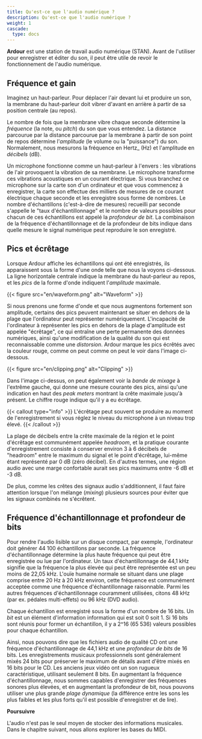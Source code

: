 ```yaml
---
title: Qu'est-ce que l'audio numérique ?
description: Qu'est-ce que l'audio numérique ?
weight: 1
cascade:
  type: docs
---
```


**Ardour** est une station de travail audio numérique (STAN). Avant de l'utiliser pour enregistrer et éditer du son, il peut être utile de revoir le fonctionnement de l'audio numérique.

## Fréquence et gain

Imaginez un haut-parleur. Pour déplacer l'air devant lui et produire un son, la membrane du haut-parleur doit vibrer d'avant en arrière à partir de sa position centrale (au repos).

Le nombre de fois que la membrane vibre chaque seconde détermine la _fréquence_ (la note, ou _pitch_) du son que vous entendez. La distance parcourue par la distance parcourue par la membrane à partir de son point de repos détermine l'_amplitude_ (le volume ou la "puissance") du son. Normalement, nous mesurons la fréquence en Hertz_ (Hz) et l'amplitude en _décibels_ (dB).

Un microphone fonctionne comme un haut-parleur à l'envers : les vibrations de l'air provoquent la vibration de sa membrane. Le microphone transforme ces vibrations acoustiques en un courant électrique. Si vous branchez ce microphone sur la carte son d'un ordinateur et que vous commencez à enregistrer, la carte son effectue des milliers de mesures de ce courant électrique chaque seconde et les enregistre sous forme de nombres. Le nombre d'échantillons (c'est-à-dire de mesures) recueilli par seconde s'appelle le "taux d'échantillonnage" et le nombre de valeurs possibles pour chacun de ces échantillons est appelé la _profondeur de bit_. La combinaison de la fréquence d'échantillonnage et de la profondeur de bits indique dans quelle mesure le signal numérique peut reproduire le son enregistré.

## Pics et écrêtage

Lorsque Ardour affiche les échantillons qui ont été enregistrés, ils apparaissent sous la forme d'une onde telle que nous la voyons ci-dessous. La ligne horizontale centrale indique la membrane du haut-parleur au repos, et les _pics_ de la forme d'onde indiquent l'_amplitude_ maximale.

{{< figure src="en/waveform.png" alt="Waveform" >}}

Si nous prenons une forme d'onde et que nous augmentons fortement son amplitude, certains des pics peuvent maintenant se situer en dehors de la plage que l'ordinateur peut représenter numériquement. L'incapacité de l'ordinateur à représenter les pics en dehors de la plage d'amplitude est appelée "écrêtage", ce qui entraîne une perte permanente des données numériques, ainsi qu'une modification de la qualité du son qui est reconnaissable comme une _distorsion_. Ardour marque les pics écrêtés avec la couleur rouge, comme on peut comme on peut le voir dans l'image ci-dessous.

{{< figure src="en/clipping.png" alt="Clipping" >}}

Dans l'image ci-dessus, on peut également voir la _bande de mixage_ à l'extrême gauche, qui donne une mesure courante des pics, ainsi qu'une indication en haut des _peak meters_ montrant la crête maximale jusqu'à présent. Le chiffre rouge indique qu'il y a eu écrêtage.

{{< callout type="info" >}}
L'écrêtage peut souvent se produire au moment de l'enregistrement si vous réglez le niveau du microphone à un niveau trop élevé.
{{< /callout >}}

La plage de décibels entre la crête maximale de la région et le point d'écrêtage est communément appelée _headroom_, et la pratique courante d'enregistrement consiste à conserver environ 3 à 6 décibels de "headroom" entre le maximum du signal et le point d'écrêtage, lui-même étant représenté par 0 dB (zéro décibel). En d'autres termes, une région audio avec une marge confortable aurait ses pics maximums entre -6 dB et -3 dB.

De plus, comme les crêtes des signaux audio s'additionnent, il faut faire attention lorsque l'on mélange (_mixing_) plusieurs sources pour éviter que les signaux combinés ne s'écrêtent.

## Fréquence d'échantillonnage et profondeur de bits

Pour rendre l'audio lisible sur un disque compact, par exemple, l'ordinateur doit générer 44 100 échantillons par seconde. La fréquence d'échantillonnage détermine la plus haute fréquence qui peut être enregistrée ou lue par l'ordinateur. Un taux d'échantillonnage de 44,1 kHz signifie que la fréquence la plus élevée qui peut être représentée est
un peu moins de 22,05 kHz. L'ouïe humaine normale se situant dans une plage comprise entre 20 Hz à 20 kHz environ, cette fréquence est communément acceptée comme une fréquence d'échantillonnage raisonnable. Parmi les autres fréquences d'échantillonnage couramment utilisées, citons 48 kHz (par ex. pédales multi-effets) ou 96 kHz (DVD audio).

Chaque échantillon est enregistré sous la forme d'un nombre de 16 bits. Un _bit_ est un élément d'information information qui est soit 0 soit 1. Si 16 bits sont réunis pour former un échantillon, il y a 2^16 (65 536) valeurs possibles pour chaque échantillon.

Ainsi, nous pouvons dire que les fichiers audio de qualité CD ont une fréquence d'échantillonnage de 44,1 kHz et une _profondeur de bits_ de 16 bits. Les enregistrements musicaux professionnels sont généralement mixés 24 bits pour préserver le maximum de détails avant d'être mixés en 16 bits pour le CD. Les anciens jeux vidéo ont un son rugueux caractéristique, utilisant seulement 8 bits. En augmentant la fréquence d'échantillonnage, nous sommes capables d'enregistrer des fréquences sonores plus élevées, et en augmentant la profondeur de bit, nous pouvons utiliser une plus grande _plage dynamique_ (la différence entre les sons les plus faibles et les plus forts qu'il est possible d'enregistrer et de lire).

**Poursuivre**

L'audio n'est pas le seul moyen de stocker des informations musicales. Dans le chapitre suivant, nous allons explorer les bases du MIDI.
